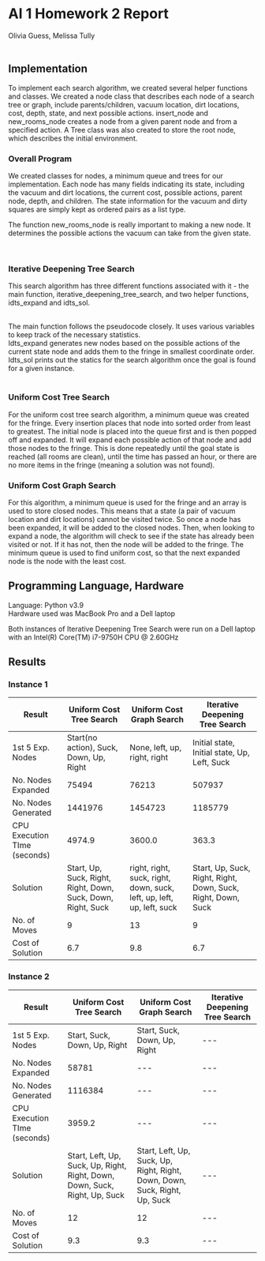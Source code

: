# AI 1 Homework 2 Report

Olivia Guess, Melissa Tully <br> <br>

## Implementation
To implement each search algorithm, we created several helper functions and classes. We created a node class that describes each node of a search tree or graph, include parents/children, vacuum location, dirt locations, cost, depth, state, and next possible actions. insert_node and new_rooms_node creates a node from a given parent node and from a specified action. A Tree class was also created to store the root node, which describes the initial environment.

### Overall Program

<p> We created classes for nodes, a minimum queue and trees for our implementation. Each node has many fields indicating its state, including the vacuum and dirt locations, the current cost, possible actions, parent node, depth, and children. The state information for the vacuum and dirty squares are simply kept as ordered pairs as a list type.</p>
<p> The function new_rooms_node is really important to making a new node. It determines the possible actions the vacuum can take from the given state. </p> <br>

### Iterative Deepening Tree Search

<p> This search algorithm has three different functions associated with it - the main function, iterative_deepening_tree_search, and two helper functions, idts_expand and idts_sol. </p><br>
The main function follows the pseudocode closely. It uses various variables to keep track of the necessary statistics. <br>
Idts_expand generates new nodes based on the possible actions of the current state node and adds them to the fringe in smallest coordinate order. <br>
Idts_sol prints out the statics for the search algorithm once the goal is found for a given instance. <br> <br>

### Uniform Cost Tree Search

<p> For the uniform cost tree search algorithm, a minimum queue was created for the fringe. Every insertion places that node into sorted order from least to greatest. The initial node is placed into the queue first and is then popped off and expanded. It will expand each possible action of that node and add those nodes to the fringe. This is done repeatedly until the goal state is reached (all rooms are clean), until the time has passed an hour, or there are no more items in the fringe (meaning a solution was not found). </p>

### Uniform Cost Graph Search

<p> For this algorithm, a minimum queue is used for the fringe and an array is used to store closed nodes. This means that a state (a pair of vacuum location and dirt locations) cannot be visited twice. So once a node has been expanded, it will be added to the closed nodes. Then, when looking to expand a node, the algorithm will check to see if the state has already been visited or not. If it has not, then the node will be added to the fringe. The minimum queue is used to find uniform cost, so that the next expanded node is the node with the least cost. </p>

## Programming Language, Hardware

Language: Python v3.9 <br>
Hardware used was MacBook Pro and a Dell laptop <br>
<p> Both instances of Iterative Deepening Tree Search were run on a Dell laptop with an Intel(R) Core(TM) i7-9750H CPU @ 2.60GHz </p>

## Results

### Instance 1

| Result | Uniform Cost Tree Search| Uniform Cost Graph Search | Iterative Deepening Tree Search |
| --- | --- | --- | --- |
| 1st 5 Exp. Nodes | Start(no action), Suck, Down, Up, Right | None, left, up, right, right | Initial state, Initial state, Up, Left, Suck |
| No. Nodes Expanded | 75494 | 76213 | 507937 |
| No. Nodes Generated | 1441976 | 1454723 | 1185779 |
| CPU Execution TIme (seconds) | 4974.9 | 3600.0 | 363.3 |
| Solution | Start, Up, Suck, Right, Right, Down, Suck, Down, Right, Suck | right, right, suck, right, down, suck, left, up, left, up, left, suck | Start, Up, Suck, Right, Right, Down, Suck, Right, Down, Suck |
| No. of Moves | 9 | 13 | 9 |
| Cost of Solution | 6.7 | 9.8 | 6.7 |
### Instance 2

| Result | Uniform Cost Tree Search| Uniform Cost Graph Search | Iterative Deepening Tree Search |
| --- | --- | --- | --- |
| 1st 5 Exp. Nodes | Start, Suck, Down, Up, Right | Start, Suck, Down, Up, Right | --- |
| No. Nodes Expanded | 58781 | --- | --- |
| No. Nodes Generated | 1116384 | --- | --- |
| CPU Execution TIme (seconds) | 3959.2 | --- | --- |
| Solution | Start, Left, Up, Suck, Up, Right, Right, Down, Down, Suck, Right, Up, Suck | Start, Left, Up, Suck, Up, Right, Right, Down, Down, Suck, Right, Up, Suck | --- |
| No. of Moves | 12 | 12 | --- |
| Cost of Solution | 9.3 | 9.3 | --- |
